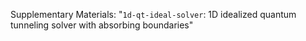 Supplementary Materials: "`1d-qt-ideal-solver`: 1D idealized quantum tunneling solver with absorbing boundaries"

